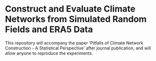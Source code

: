 # Construct and Evaluate Climate Networks from Simulated Random Fields and ERA5 Data

This repository will accompany the paper 'Pitfalls of Climate Network Construction - A Statistical Perspective' after journal publication, and will allow anyone to reproduce the experiments.
